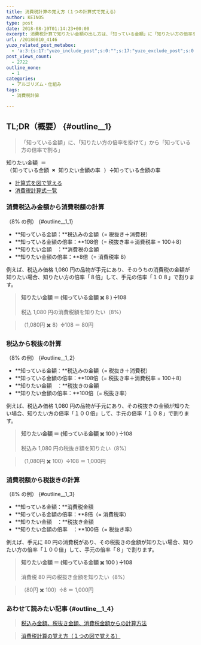 ```yaml
---
title: 消費税計算の覚え方（１つの計算式で覚える）
author: KEINOS
type: post
date: 2018-08-10T01:14:23+00:00
excerpt: 消費税計算で知りたい金額の出し方は、「知っている金額」に「知りたい方の倍率を掛けて」から「知っている方の倍率で割る」と計算できます。
url: /20180810_4146
yuzo_related_post_metabox:
  - 'a:3:{s:17:"yuzo_include_post";s:0:"";s:17:"yuzo_exclude_post";s:0:"";s:21:"yuzo_disabled_related";N;}'
post_views_count:
  - 2722
outline_none:
  - 1
categories:
  - アルゴリズム・仕組み
tags:
  - 消費税計算

---
```

## TL;DR（概要） {#outline__1}

> 「知っている金額」に、「知りたい方の倍率を掛けて」から「知っている方の倍率で割る」 

<pre>知りたい金額 ＝
 (知っている金額 ✖️ 知りたい金額の率 ) ➗知っている金額の率
</pre>

  * [計算式を図で覚える][1]
  * [消費税計算式一覧][2]

### 消費税込み金額から消費税額の計算  
（8% の例） {#outline__1_1}

  * **知っている金額：**税込みの金額（= 税抜き＋消費税）
  * **知っている金額の倍率：**108倍（= 税抜き率＋消費税率 = 100＋8）
  * **知りたい金額　：**消費税の金額
  * **知りたい金額の倍率：**8倍（= 消費税率 8）

例えば、税込み価格 1,080 円の品物が手元にあり、そのうちの消費税の金額が知りたい場合、知りたい方の倍率「８倍」して、手元の倍率「１０８」で割ります。

> **知りたい金額 ＝ (知っている金額 ✖️ 8 ) ➗108**
> 
> 税込 1,080 円の消費税額を知りたい（8%）
    
> （1,080円 ✖️ 8）➗108 ＝ 80円 

### 税込から税抜の計算  
（8% の例） {#outline__1_2}

  * **知っている金額：**税込みの金額（= 税抜き＋消費税）
  * **知っている金額の倍率：**108倍（= 税抜き率＋消費税率 = 100＋8）
  * **知りたい金額　：**税抜きの金額
  * **知りたい金額の倍率：**100倍（= 税抜き率）

例えば、税込み価格 1,080 円の品物が手元にあり、その税抜きの金額が知りたい場合、知りたい方の倍率「１００倍」して、手元の倍率「１０８」で割ります。

> **知りたい金額 ＝ (知っている金額 ✖️ 100 ) ➗108**
> 
> 税込み 1,080 円の税抜き額を知りたい（8%）
    
> （1,080円 ✖️ 100）➗108 ＝ 1,000円 

### 消費税額から税抜きの計算  
（8% の例） {#outline__1_3}

  * **知っている金額：**消費税金額
  * **知っている金額の倍率：**8倍（= 消費税率）
  * **知りたい金額　：**税抜き金額
  * **知りたい金額の倍率　：**100倍（= 税抜き率）

例えば、手元に 80 円の消費税があり、その税抜きの金額が知りたい場合、知りたい方の倍率「１００倍」して、手元の倍率「８」で割ります。

> **知りたい金額 ＝ (知っている金額 ✖️ 100 ) ➗108**
> 
> 消費税 80 円の税抜き金額を知りたい（8%）
    
> （80円 ✖️ 100）➗8 ＝ 1,000円 

### あわせて読みたい記事 {#outline__1_4}

<blockquote class="wp-embedded-content" data-secret="YfQWpkJX49">
  <p>
    <a href="https://blog.keinos.com/20130910_904">税込み金額、税抜き金額、消費税金額からの計算方法</a>
  </p>
</blockquote>

<iframe class="wp-embedded-content" sandbox="allow-scripts" security="restricted" style="position: absolute; clip: rect(1px, 1px, 1px, 1px);" src="https://blog.keinos.com/20130910_904/embed#?secret=YfQWpkJX49" data-secret="YfQWpkJX49" width="600" height="338" title="&#8220;税込み金額、税抜き金額、消費税金額からの計算方法&#8221; &#8212; KEINOS™の日記" frameborder="0" marginwidth="0" marginheight="0" scrolling="no"></iframe>

<blockquote class="wp-embedded-content" data-secret="yN7ykCxav4">
  <p>
    <a href="https://blog.keinos.com/20140331_919">消費税計算の覚え方（１つの図で覚える）</a>
  </p>
</blockquote>

<iframe class="wp-embedded-content" sandbox="allow-scripts" security="restricted" style="position: absolute; clip: rect(1px, 1px, 1px, 1px);" src="https://blog.keinos.com/20140331_919/embed#?secret=yN7ykCxav4" data-secret="yN7ykCxav4" width="600" height="338" title="&#8220;消費税計算の覚え方（１つの図で覚える）&#8221; &#8212; KEINOS™の日記" frameborder="0" marginwidth="0" marginheight="0" scrolling="no"></iframe>

 [1]: https://blog.keinos.com/20140331_919
 [2]: https://blog.keinos.com/20130910_904